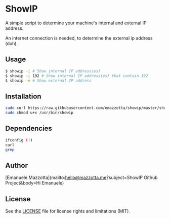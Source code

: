 # ShowIP

A simple script to determine your machine's internal and external IP address.

An internet connection is needed, to determine the external ip address (duh).

## Usage

```sh
$ showip -i # Show internal IP address(es)
$ showip -i 192 # Show internal IP address(es) that contain 192
$ showip -e # Show external IP address
```

## Installation

```sh
sudo curl https://raw.githubusercontent.com/emazzotta/showip/master/showip > /usr/bin/showip
sudo chmod u+x /usr/bin/showip
```

## Dependencies

```sh
ifconfig (!)
curl
grep
```

## Author

[Emanuele Mazzotta](mailto:hello@mazzotta.me?subject=ShowIP Github Project&body=Hi Emanuele)

## License

See the [LICENSE](LICENSE.md) file for license rights and limitations (MIT).
